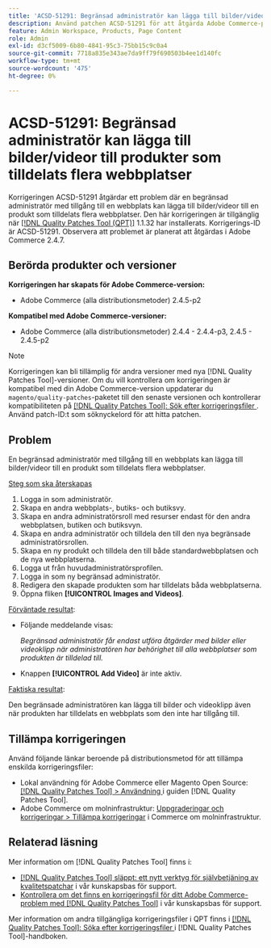 ```yaml
---
title: 'ACSD-51291: Begränsad administratör kan lägga till bilder/videor till produkter som tilldelats flera webbplatser'
description: Använd patchen ACSD-51291 för att åtgärda Adobe Commerce-problemet där en begränsad administratör med tillgång till en webbplats kan lägga till bilder/videor till en produkt som tilldelats flera webbplatser.
feature: Admin Workspace, Products, Page Content
role: Admin
exl-id: d3cf5009-6b80-4841-95c3-75bb15c9c0a4
source-git-commit: 7718a835e343ae7da9ff79f690503b4ee1d140fc
workflow-type: tm+mt
source-wordcount: '475'
ht-degree: 0%

---
```


# ACSD-51291: Begränsad administratör kan lägga till bilder/videor till produkter som tilldelats flera webbplatser

Korrigeringen ACSD-51291 åtgärdar ett problem där en begränsad administratör med tillgång till en webbplats kan lägga till bilder/videor till en produkt som tilldelats flera webbplatser. Den här korrigeringen är tillgänglig när [[!DNL Quality Patches Tool (QPT)]](/help/announcements/adobe-commerce-announcements/magento-quality-patches-released-new-tool-to-self-serve-quality-patches.md) 1.1.32 har installerats. Korrigerings-ID är ACSD-51291. Observera att problemet är planerat att åtgärdas i Adobe Commerce 2.4.7.

## Berörda produkter och versioner

**Korrigeringen har skapats för Adobe Commerce-version:**

* Adobe Commerce (alla distributionsmetoder) 2.4.5-p2

**Kompatibel med Adobe Commerce-versioner:**

* Adobe Commerce (alla distributionsmetoder) 2.4.4 - 2.4.4-p3, 2.4.5 - 2.4.5-p2

>[!NOTE]
>
>Korrigeringen kan bli tillämplig för andra versioner med nya [!DNL Quality Patches Tool]-versioner. Om du vill kontrollera om korrigeringen är kompatibel med din Adobe Commerce-version uppdaterar du `magento/quality-patches`-paketet till den senaste versionen och kontrollerar kompatibiliteten på [[!DNL Quality Patches Tool]: Sök efter korrigeringsfiler ](https://experienceleague.adobe.com/tools/commerce-quality-patches/index.html). Använd patch-ID:t som söknyckelord för att hitta patchen.

## Problem

En begränsad administratör med tillgång till en webbplats kan lägga till bilder/videor till en produkt som tilldelats flera webbplatser.

<u>Steg som ska återskapas</u>

1. Logga in som administratör.
1. Skapa en andra webbplats-, butiks- och butiksvy.
1. Skapa en andra administratörsroll med resurser endast för den andra webbplatsen, butiken och butiksvyn.
1. Skapa en andra administratör och tilldela den till den nya begränsade administratörsrollen.
1. Skapa en ny produkt och tilldela den till både standardwebbplatsen och de nya webbplatserna.
1. Logga ut från huvudadministratörsprofilen.
1. Logga in som ny begränsad administratör.
1. Redigera den skapade produkten som har tilldelats båda webbplatserna.
1. Öppna fliken **[!UICONTROL Images and Videos]**.

<u>Förväntade resultat</u>:

* Följande meddelande visas:

  *Begränsad administratör får endast utföra åtgärder med bilder eller videoklipp när administratören har behörighet till alla webbplatser som produkten är tilldelad till.*

* Knappen **[!UICONTROL Add Video]** är inte aktiv.

<u>Faktiska resultat</u>:

Den begränsade administratören kan lägga till bilder och videoklipp även när produkten har tilldelats en webbplats som den inte har tillgång till.

## Tillämpa korrigeringen

Använd följande länkar beroende på distributionsmetod för att tillämpa enskilda korrigeringsfiler:

* Lokal användning för Adobe Commerce eller Magento Open Source: [[!DNL Quality Patches Tool] > Användning ](https://experienceleague.adobe.com/docs/commerce-operations/tools/quality-patches-tool/usage.html) i guiden [!DNL Quality Patches Tool].
* Adobe Commerce om molninfrastruktur: [Uppgraderingar och korrigeringar > Tillämpa korrigeringar](https://experienceleague.adobe.com/docs/commerce-cloud-service/user-guide/develop/upgrade/apply-patches.html) i Commerce om molninfrastruktur.

## Relaterad läsning

Mer information om [!DNL Quality Patches Tool] finns i:

* [[!DNL Quality Patches Tool] släppt: ett nytt verktyg för självbetjäning av kvalitetspatchar](/help/announcements/adobe-commerce-announcements/magento-quality-patches-released-new-tool-to-self-serve-quality-patches.md) i vår kunskapsbas för support.
* [Kontrollera om det finns en korrigeringsfil för ditt Adobe Commerce-problem med  [!DNL Quality Patches Tool]](/help/support-tools/patches-available-in-qpt-tool/check-patch-for-magento-issue-with-magento-quality-patches.md) i vår kunskapsbas för support.

Mer information om andra tillgängliga korrigeringsfiler i QPT finns i [[!DNL Quality Patches Tool]: Söka efter korrigeringsfiler ](https://experienceleague.adobe.com/tools/commerce-quality-patches/index.html) i [!DNL Quality Patches Tool]-handboken.
